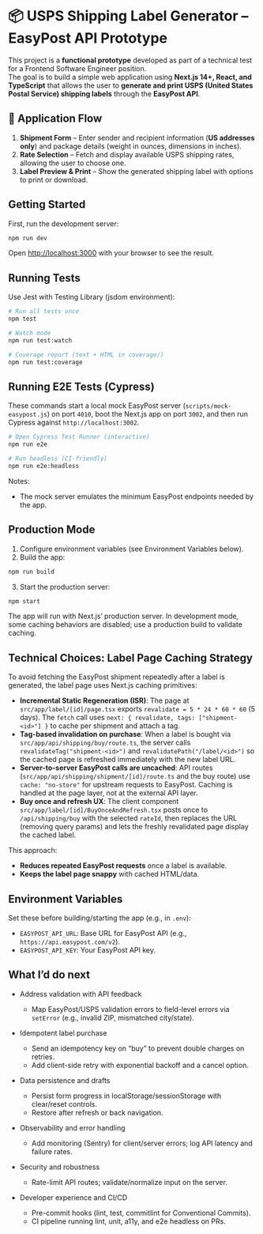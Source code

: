 # 📦 USPS Shipping Label Generator – EasyPost API Prototype

This project is a **functional prototype** developed as part of a technical test for a Frontend Software Engineer position.  
The goal is to build a simple web application using **Next.js 14+, React, and TypeScript** that allows the user to **generate and print USPS (United States Postal Service) shipping labels** through the **EasyPost API**.

## 🚀 Application Flow

1. **Shipment Form** – Enter sender and recipient information (**US addresses only**) and package details (weight in ounces, dimensions in inches).
2. **Rate Selection** – Fetch and display available USPS shipping rates, allowing the user to choose one.
3. **Label Preview & Print** – Show the generated shipping label with options to print or download.

## Getting Started

First, run the development server:

```bash
npm run dev
```

Open [http://localhost:3000](http://localhost:3000) with your browser to see the result.

## Running Tests

Use Jest with Testing Library (jsdom environment):

```bash
# Run all tests once
npm test

# Watch mode
npm run test:watch

# Coverage report (text + HTML in coverage/)
npm run test:coverage
```

## Running E2E Tests (Cypress)

These commands start a local mock EasyPost server (`scripts/mock-easypost.js`) on port `4010`, boot the Next.js app on port `3002`, and then run Cypress against `http://localhost:3002`.

```bash
# Open Cypress Test Runner (interactive)
npm run e2e

# Run headless (CI-friendly)
npm run e2e:headless
```

Notes:

- The mock server emulates the minimum EasyPost endpoints needed by the app.

## Production Mode

1. Configure environment variables (see Environment Variables below).
2. Build the app:

```bash
npm run build
```

3. Start the production server:

```bash
npm start
```

The app will run with Next.js’ production server. In development mode, some caching behaviors are disabled; use a production build to validate caching.

## Technical Choices: Label Page Caching Strategy

To avoid fetching the EasyPost shipment repeatedly after a label is generated, the label page uses Next.js caching primitives:

- **Incremental Static Regeneration (ISR)**: The page at `src/app/label/[id]/page.tsx` exports `revalidate = 5 * 24 * 60 * 60` (5 days). The `fetch` call uses `next: { revalidate, tags: ["shipment-<id>"] }` to cache per shipment and attach a tag.
- **Tag-based invalidation on purchase**: When a label is bought via `src/app/api/shipping/buy/route.ts`, the server calls `revalidateTag("shipment-<id>")` and `revalidatePath("/label/<id>")` so the cached page is refreshed immediately with the new label URL.
- **Server-to-server EasyPost calls are uncached**: API routes (`src/app/api/shipping/shipment/[id]/route.ts` and the buy route) use `cache: "no-store"` for upstream requests to EasyPost. Caching is handled at the page layer, not at the external API layer.
- **Buy once and refresh UX**: The client component `src/app/label/[id]/BuyOnceAndRefresh.tsx` posts once to `/api/shipping/buy` with the selected `rateId`, then replaces the URL (removing query params) and lets the freshly revalidated page display the cached label.

This approach:

- **Reduces repeated EasyPost requests** once a label is available.
- **Keeps the label page snappy** with cached HTML/data.

## Environment Variables

Set these before building/starting the app (e.g., in `.env`):

- `EASYPOST_API_URL`: Base URL for EasyPost API (e.g., `https://api.easypost.com/v2`).
- `EASYPOST_API_KEY`: Your EasyPost API key.

## What I’d do next

- Address validation with API feedback
  - Map EasyPost/USPS validation errors to field-level errors via `setError` (e.g., invalid ZIP, mismatched city/state).

- Idempotent label purchase
  - Send an idempotency key on “buy” to prevent double charges on retries.
  - Add client-side retry with exponential backoff and a cancel option.

- Data persistence and drafts
  - Persist form progress in localStorage/sessionStorage with clear/reset controls.
  - Restore after refresh or back navigation.

- Observability and error handling
  - Add monitoring (Sentry) for client/server errors; log API latency and failure rates.

- Security and robustness
  - Rate-limit API routes; validate/normalize input on the server.

- Developer experience and CI/CD
  - Pre-commit hooks (lint, test, commitlint for Conventional Commits).
  - CI pipeline running lint, unit, a11y, and e2e headless on PRs.
